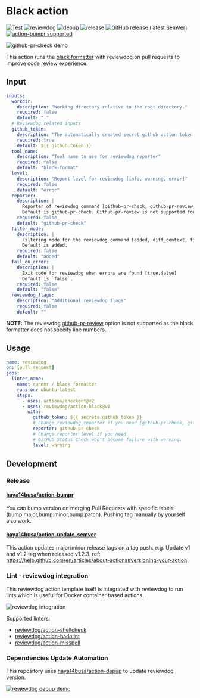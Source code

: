 # Black action

[![Test](https://github.com/rickstaa/action-black/workflows/Test/badge.svg)](https://github.com/rickstaa/action-black/actions?query=workflow%3ATest)
[![reviewdog](https://github.com/rickstaa/action-black/workflows/reviewdog/badge.svg)](https://github.com/rickstaa/action-black/actions?query=workflow%3Areviewdog)
[![depup](https://github.com/rickstaa/action-black/workflows/depup/badge.svg)](https://github.com/rickstaa/action-black/actions?query=workflow%3Adepup)
[![release](https://github.com/rickstaa/action-black/workflows/release/badge.svg)](https://github.com/rickstaa/action-black/actions?query=workflow%3Arelease)
[![GitHub release (latest SemVer)](https://img.shields.io/github/v/release/rickstaa/action-black?logo=github&sort=semver)](https://github.com/rickstaa/action-black/releases)
[![action-bumpr supported](https://img.shields.io/badge/bumpr-supported-ff69b4?logo=github&link=https://github.com/haya14busa/action-bumpr)](https://github.com/haya14busa/action-bumpr)

![github-pr-check demo](https://user-images.githubusercontent.com/17570430/102082175-c6773780-3e11-11eb-9af9-d7ee07ca353a.png)

This action runs the [black formatter](https://github.com/psf/black) with reviewdog on pull requests to improve code review experience.

## Input

```yaml
inputs:
  workdir:
    description: "Working directory relative to the root directory."
    required: false
    default: "."
  # Reviewdog related inputs
  github_token:
    description: "The automatically created secret github action token."
    required: true
    default: ${{ github.token }}
  tool_name:
    description: "Tool name to use for reviewdog reporter"
    required: false
    default: "black-format"
  level:
    description: "Report level for reviewdog [info, warning, error]"
    required: false
    default: "error"
  reporter:
    description: |
      Reporter of reviewdog command [github-pr-check, github-pr-review, github-check].
      Default is github-pr-check. Github-pr-review is not supported for the black formatter.
    required: false
    default: "github-pr-check"
  filter_mode:
    description: |
      Filtering mode for the reviewdog command [added, diff_context, file, nofilter].
      Default is added.
    required: false
    default: "added"
  fail_on_error:
    description: |
      Exit code for reviewdog when errors are found [true,false]
      Default is `false`.
    required: false
    default: "false"
  reviewdog_flags:
    description: "Additional reviewdog flags"
    required: false
    default: ""
```

**NOTE:** The reviewdog [github-pr-review](https://github.com/reviewdog/reviewdog#reporter-github-pullrequest-review-comment--reportergithub-pr-review) option is not supported as the black formatter does not specify line numbers.

## Usage

```yaml
name: reviewdog
on: [pull_request]
jobs:
  linter_name:
    name: runner / black formatter
    runs-on: ubuntu-latest
    steps:
      - uses: actions/checkout@v2
      - uses: reviewdog/action-black@v1
        with:
          github_token: ${{ secrets.github_token }}
          # Change reviewdog reporter if you need [github-pr-check, github-check].
          reporter: github-pr-check
          # Change reporter level if you need.
          # GitHub Status Check won't become failure with warning.
          level: warning
```

## Development

### Release

#### [haya14busa/action-bumpr](https://github.com/haya14busa/action-bumpr)

You can bump version on merging Pull Requests with specific labels (bump:major,bump:minor,bump:patch).
Pushing tag manually by yourself also work.

#### [haya14busa/action-update-semver](https://github.com/haya14busa/action-update-semver)

This action updates major/minor release tags on a tag push. e.g. Update v1 and v1.2 tag when released v1.2.3.
ref: <https://help.github.com/en/articles/about-actions#versioning-your-action>

### Lint - reviewdog integration

This reviewdog action template itself is integrated with reviewdog to run lints
which is useful for Docker container based actions.

![reviewdog integration](https://user-images.githubusercontent.com/3797062/72735107-7fbb9600-3bde-11ea-8087-12af76e7ee6f.png)

Supported linters:

-   [reviewdog/action-shellcheck](https://github.com/reviewdog/action-shellcheck)
-   [reviewdog/action-hadolint](https://github.com/reviewdog/action-hadolint)
-   [reviewdog/action-misspell](https://github.com/reviewdog/action-misspell)

### Dependencies Update Automation

This repository uses [haya14busa/action-depup](https://github.com/haya14busa/action-depup) to update
reviewdog version.

[![reviewdog depup demo](https://user-images.githubusercontent.com/3797062/73154254-170e7500-411a-11ea-8211-912e9de7c936.png)](https://github.com/rickstaa/action-black/pull/6)
